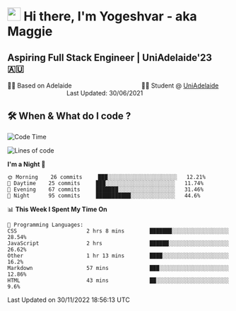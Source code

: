<h1><img src="https://emojis.slackmojis.com/emojis/images/1531849430/4246/blob-sunglasses.gif?1531849430" width="30"/> Hi there, I'm Yogeshvar - aka Maggie</h1>

## Aspiring Full Stack Engineer | UniAdelaide'23 🇦🇺  
🏂🏻  Based on Adelaide &nbsp;&nbsp;&nbsp;&nbsp;&nbsp;&nbsp;&nbsp;&nbsp;&nbsp;&nbsp;&nbsp;&nbsp;&nbsp;&nbsp;&nbsp;&nbsp;&nbsp;&nbsp;&nbsp;&nbsp;&nbsp;&nbsp;&nbsp;&nbsp;&nbsp;&nbsp;&nbsp;&nbsp;&nbsp;&nbsp;&nbsp;&nbsp;&nbsp;&nbsp;&nbsp;&nbsp;&nbsp;&nbsp;&nbsp;👨‍💻 Student @ [UniAdelaide](https://www.adelaide.edu.au)   &nbsp;&nbsp;&nbsp;&nbsp;&nbsp;&nbsp;&nbsp;&nbsp;&nbsp;&nbsp;&nbsp;&nbsp;&nbsp;&nbsp;&nbsp;&nbsp;&nbsp;&nbsp;&nbsp;&nbsp;&nbsp;&nbsp;&nbsp;&nbsp;&nbsp;&nbsp;&nbsp;&nbsp;&nbsp;&nbsp;&nbsp;&nbsp; &nbsp;Last Updated: 30/06/2021

## 🛠 When & What do I code ?  

<!--START_SECTION:waka-->
![Code Time](http://img.shields.io/badge/Code%20Time-1%2C850%20hrs%208%20mins-blue)

![Lines of code](https://img.shields.io/badge/From%20Hello%20World%20I%27ve%20Written-2%20Million%20lines%20of%20code-blue)

**I'm a Night 🦉** 

```text
🌞 Morning    26 commits     ███░░░░░░░░░░░░░░░░░░░░░░   12.21% 
🌆 Daytime    25 commits     ███░░░░░░░░░░░░░░░░░░░░░░   11.74% 
🌃 Evening    67 commits     ███████░░░░░░░░░░░░░░░░░░   31.46% 
🌙 Night      95 commits     ███████████░░░░░░░░░░░░░░   44.6%

```


📊 **This Week I Spent My Time On** 

```text
💬 Programming Languages: 
CSS                      2 hrs 8 mins        ███████░░░░░░░░░░░░░░░░░░   28.54% 
JavaScript               2 hrs               ██████░░░░░░░░░░░░░░░░░░░   26.62% 
Other                    1 hr 13 mins        ████░░░░░░░░░░░░░░░░░░░░░   16.2% 
Markdown                 57 mins             ███░░░░░░░░░░░░░░░░░░░░░░   12.86% 
HTML                     43 mins             ██░░░░░░░░░░░░░░░░░░░░░░░   9.6%

```


 Last Updated on 30/11/2022 18:56:13 UTC
<!--END_SECTION:waka-->
